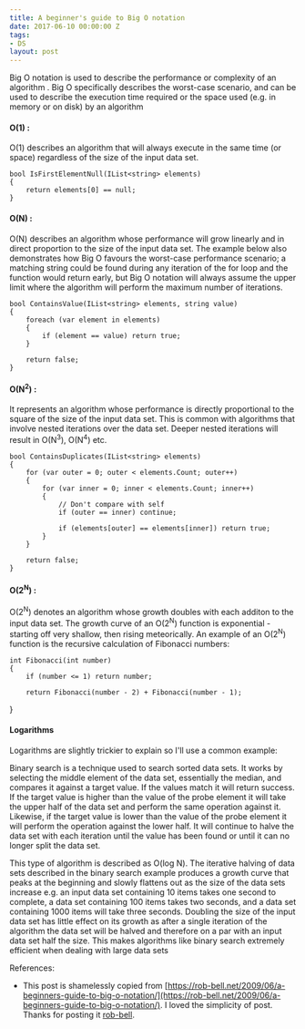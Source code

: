 ```yaml
---
title: A beginner's guide to Big O notation
date: 2017-06-10 00:00:00 Z
tags:
- DS
layout: post
---
```


Big O notation is used to describe the performance or complexity of an algorithm .
Big O specifically describes the worst-case scenario, and can be used to describe the execution time required or the space used (e.g. in memory or on disk) by an algorithm

#### O(1) :

O(1) describes an algorithm that will always execute in the same time (or space) regardless of the size of the input data set.

    bool IsFirstElementNull(IList<string> elements)
    {
        return elements[0] == null;
    }

#### O(N) :

O(N) describes an algorithm whose performance will grow linearly and in direct proportion to the size of the input data set. The example below also demonstrates how Big O favours the worst-case performance scenario; a matching string could be found during any iteration of the for loop and the function would return early, but Big O notation will always assume the upper limit where the algorithm will perform the maximum number of iterations.

    bool ContainsValue(IList<string> elements, string value)
    {
        foreach (var element in elements)
        {
            if (element == value) return true;
        }

        return false;
    }

#### O(N<sup>2</sup>) :

It represents an algorithm whose performance is directly proportional to the square of the size of the input data set. This is common with algorithms that involve nested iterations over the data set. Deeper nested iterations will result in O(N<sup>3</sup>), O(N<sup>4</sup>) etc.

    bool ContainsDuplicates(IList<string> elements)
    {
        for (var outer = 0; outer < elements.Count; outer++)
        {
            for (var inner = 0; inner < elements.Count; inner++)
            {
                // Don't compare with self
                if (outer == inner) continue;

                if (elements[outer] == elements[inner]) return true;
            }
        }

        return false;
    }


#### O(2<sup>N</sup>) :

O(2<sup>N</sup>) denotes an algorithm whose growth doubles with each additon to the input data set. The growth curve of an O(2<sup>N</sup>) function is exponential - starting off very shallow, then rising meteorically. An example of an O(2<sup>N</sup>) function is the recursive calculation of Fibonacci numbers:

    int Fibonacci(int number)
    {
        if (number <= 1) return number;

        return Fibonacci(number - 2) + Fibonacci(number - 1);
}

#### Logarithms

Logarithms are slightly trickier to explain so I'll use a common example:

Binary search is a technique used to search sorted data sets. It works by selecting the middle element of the data set, essentially the median, and compares it against a target value. If the values match it will return success. If the target value is higher than the value of the probe element it will take the upper half of the data set and perform the same operation against it. Likewise, if the target value is lower than the value of the probe element it will perform the operation against the lower half. It will continue to halve the data set with each iteration until the value has been found or until it can no longer split the data set.

This type of algorithm is described as O(log N). The iterative halving of data sets described in the binary search example produces a growth curve that peaks at the beginning and slowly flattens out as the size of the data sets increase e.g. an input data set containing 10 items takes one second to complete, a data set containing 100 items takes two seconds, and a data set containing 1000 items will take three seconds. Doubling the size of the input data set has little effect on its growth as after a single iteration of the algorithm the data set will be halved and therefore on a par with an input data set half the size. This makes algorithms like binary search extremely efficient when dealing with large data sets


References:
* This post is shamelessly copied from [https://rob-bell.net/2009/06/a-beginners-guide-to-big-o-notation/](https://rob-bell.net/2009/06/a-beginners-guide-to-big-o-notation/). I loved the simplicity of post. Thanks for posting it [rob-bell](https://github.com/robbell).